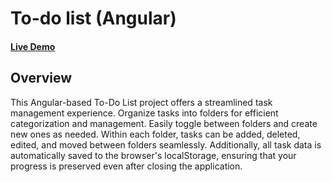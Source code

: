 # To-do list (Angular)
#### [Live Demo](https://k-davydova.github.io/to-do/)
## Overview
This Angular-based To-Do List project offers a streamlined task management experience. 
Organize tasks into folders for efficient categorization and management. Easily toggle between folders and create new ones as needed.
Within each folder, tasks can be added, deleted, edited, and moved between folders seamlessly.
Additionally, all task data is automatically saved to the browser's localStorage, ensuring that your progress is preserved even after closing the application.
